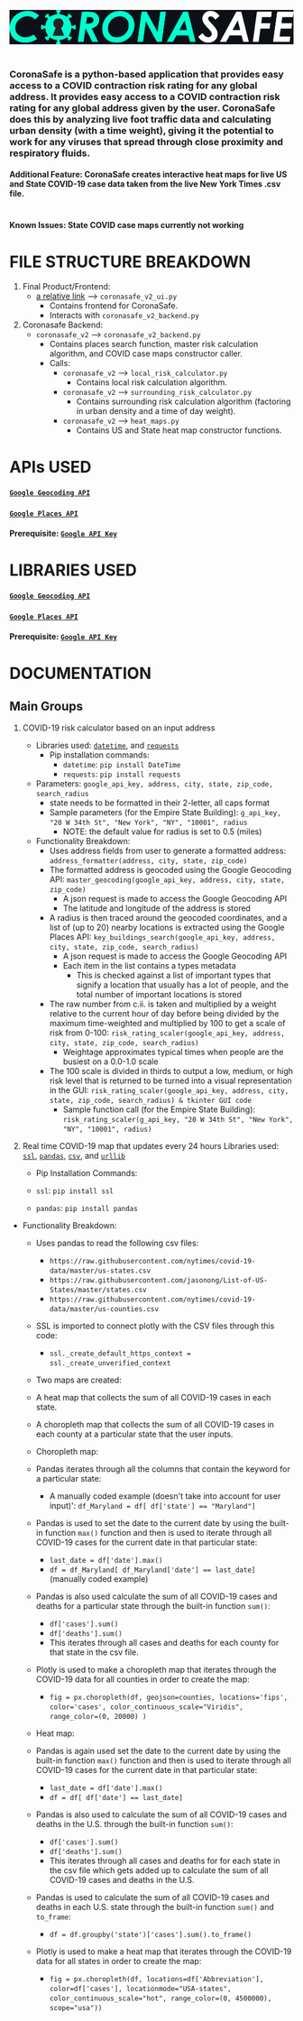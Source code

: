 ![alt text](coronasafe_v2/coronasafe_full_logo_black_background.png)
#
### **CoronaSafe is a python-based application that provides easy access to a COVID contraction risk rating for any global address. It provides easy access to a COVID contraction risk rating for any global address given by the user. CoronaSafe does this by analyzing live foot traffic data and calculating urban density (with a time weight), giving it the potential to work for any viruses that spread through close proximity and respiratory fluids.**
#### **Additional Feature: CoronaSafe creates interactive heat maps for live US and State COVID-19 case data taken from the live New York Times .csv file.**
#
#### **Known Issues**: **State COVID case maps currently not working**
#
# **FILE STRUCTURE BREAKDOWN**
1. Final Product/Frontend:
    - [a relative link](coronasafe_v2) --> `coronasafe_v2_ui.py`
        - Contains frontend for CoronaSafe.
        - Interacts with `coronasafe_v2_backend.py`
2. Coronasafe Backend:
    - `coronasafe_v2` --> `coronasafe_v2_backend.py`
        - Contains places search function, master risk calculation algorithm, and COVID case maps constructor caller.
        - Calls:
            - `coronasafe_v2` --> `local_risk_calculator.py`
                - Contains local risk calculation algorithm.
            - `coronasafe_v2` --> `surrounding_risk_calculator.py`
                - Contains surrounding risk calculation algorithm (factoring in urban density and a time of day weight).
            - `coronasafe_v2` --> `heat_maps.py`
                - Contains US and State heat map constructor functions.
        
#
# **APIs USED**
#### [`Google Geocoding API`](https://developers.google.com/maps/documentation/geocoding/overview)
#### [`Google Places API`](https://developers.google.com/maps/documentation/places/web-service/overview)
#### **Prerequisite**: [`Google API Key`](https://developers.google.com/maps/documentation/javascript/get-api-key)
#
# **LIBRARIES USED**
#### [`Google Geocoding API`](https://developers.google.com/maps/documentation/geocoding/overview)
#### [`Google Places API`](https://developers.google.com/maps/documentation/places/web-service/overview)
#### **Prerequisite**: [`Google API Key`](https://developers.google.com/maps/documentation/javascript/get-api-key)
#
# **DOCUMENTATION**
## **Main Groups**
1. COVID-19 risk calculator based on an input address
    - Libraries used: [`datetime`](https://docs.python.org/3/library/datetime.html), and [`requests`](https://pypi.org/project/requests/)
        - Pip installation commands:
            - `datetime`: `pip install DateTime`
            - `requests`: `pip install requests`
    - Parameters: `google_api_key, address, city, state, zip_code, search_radius`
        - state needs to be formatted in their 2-letter, all caps format
        - Sample parameters (for the Empire State Building): `g_api_key, "20 W 34th St", "New York", "NY", "10001", radius`
            - NOTE: the default value for radius is set to 0.5 (miles)
    - Functionality Breakdown:
        - Uses address fields from user to generate a formatted address: `address_formatter(address, city, state, zip_code)`
        - The formatted address is geocoded using the Google Geocoding API: `master_geocoding(google_api_key, address, city, state, zip_code)`
            - A json request is made to access the Google Geocoding API
            - The latitude and longitude of the address is stored
        - A radius is then traced around the geocoded coordinates, and a list of (up to 20) nearby locations is extracted using the Google Places API: `key_buildings_search(google_api_key, address, city, state, zip_code, search_radius)`
            - A json request is made to access the Google Geocoding API
            - Each item in the list contains a types metadata
                - This is checked against a list of important types that signify a location that usually has a lot of people, and the total number of important locations is stored
        - The raw number from c.ii. is taken and multiplied by a weight relative to the current hour of day before being divided by the maximum time-weighted and multiplied by 100 to get a scale of risk from 0-100: `risk_rating_scaler(google_api_key, address, city, state, zip_code, search_radius)`
            - Weightage approximates typical times when people are the busiest on a  0.0-1.0 scale
        - The 100 scale is divided in thirds to output a low, medium, or high risk level that is returned to be turned into a visual representation in the GUI: `risk_rating_scaler(google_api_key, address, city, state, zip_code, search_radius) & tkinter GUI code`
            - Sample function call (for the Empire State Building): `risk_rating_scaler(g_api_key, "20 W 34th St", "New York", "NY", "10001", radius)`
2. Real time COVID-19 map that updates every 24 hours
  Libraries used: [`ssl`](https://docs.python.org/3/library/ssl.html), [`pandas`](https://pandas.pydata.org/), [`csv`](https://docs.python.org/3/library/csv.html), and [`urllib`](https://docs.python.org/3/library/urllib.html#module-urllib)

    * Pip Installation Commands:

    * `ssl`: `pip install ssl`
    * `pandas`: `pip install pandas`
  * Functionality Breakdown:

    * Uses pandas to read the following csv files:

        * ``https://raw.githubusercontent.com/nytimes/covid-19-data/master/us-states.csv``
        * `https://raw.githubusercontent.com/jasonong/List-of-US-States/master/states.csv`
        * `https://raw.githubusercontent.com/nytimes/covid-19-data/master/us-counties.csv`
       
    * SSL is imported to connect plotly with the CSV files through this code:
        * ``ssl._create_default_https_context = ssl._create_unverified_context``
    
    * Two maps are created:

    * A heat map that collects the sum of all COVID-19 cases in each state.
    * A choropleth map that collects the sum of all COVID-19 cases in each county at a particular state that the user inputs.
    
    * Choropleth map:
    * Pandas iterates through all the columns that contain the keyword for a particular state:
      * A manually coded example (doesn't take into account for user input)': ``df_Maryland = df[ df['state'] == "Maryland"]``
    * Pandas is used to set the date to the current date by using the built-in  function `max()` function and then is used to iterate through all COVID-19 cases for the current date in that particular state:
      * `last_date = df['date'].max()`
      * `df = df_Maryland[ df_Maryland['date'] == last_date]` (manually coded example)
    * Pandas is also used calculate the sum of all COVID-19 cases and deaths for a particular state through the built-in function `sum()`:
      * `df['cases'].sum()`
      * `df['deaths'].sum()`
      * This iterates through all cases and deaths for each county for that state in the csv file.
    * Plotly is used to make a choropleth map that iterates through the COVID-19 data for all counties in order to create the map:
      * `fig = px.choropleth(df, geojson=counties, locations='fips', color='cases', color_continuous_scale="Viridis", range_color=(0, 20000) )`
      
    * Heat map:
    * Pandas is again used set the date to the current date by using the built-in  function `max()` function and then is used to iterate through all COVID-19 cases for the current date in that particular state:

      * `last_date = df['date'].max()`
      * `df = df[ df['date'] == last_date]`
    * Pandas is also used to calculate the sum of all COVID-19 cases and deaths in the U.S. through the built-in function `sum()`:

      * `df['cases'].sum()`
      * `df['deaths'].sum()`
      * This iterates through all cases and deaths for for each state in the csv file which gets added up to calculate the sum of all COVID-19 cases and deaths in the U.S.
    * Pandas is used to calculate the sum of all COVID-19 cases and deaths in each U.S. state through the built-in function `sum()` and `to_frame`:

      * `df = df.groupby('state')['cases'].sum().to_frame()`
    * Plotly is used to make a heat map that iterates through the COVID-19 data for all states in order to create the map:

      * `fig = px.choropleth(df, locations=df['Abbreviation'], color=df['cases'], locationmode="USA-states", color_continuous_scale="hot", range_color=(0, 4500000), scope="usa"))`
